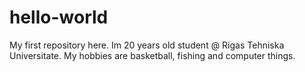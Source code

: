 # hello-world
My first repository here.
Im 20 years old student @ Rigas Tehniska Universitate.
My hobbies are basketball, fishing and computer things.
